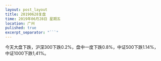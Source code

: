 ```yaml
---
layout: post_layout
title: 20190628复盘
time: 2019年06月28日 星期五
location: 广州
pulished: true
excerpt_separator: "```"
---
```



 今天大盘下跌，沪深300下跌0.2%，盘中一度下跌0.8%，中证500下跌1.14%，中证1000下跌1,41%。
 
